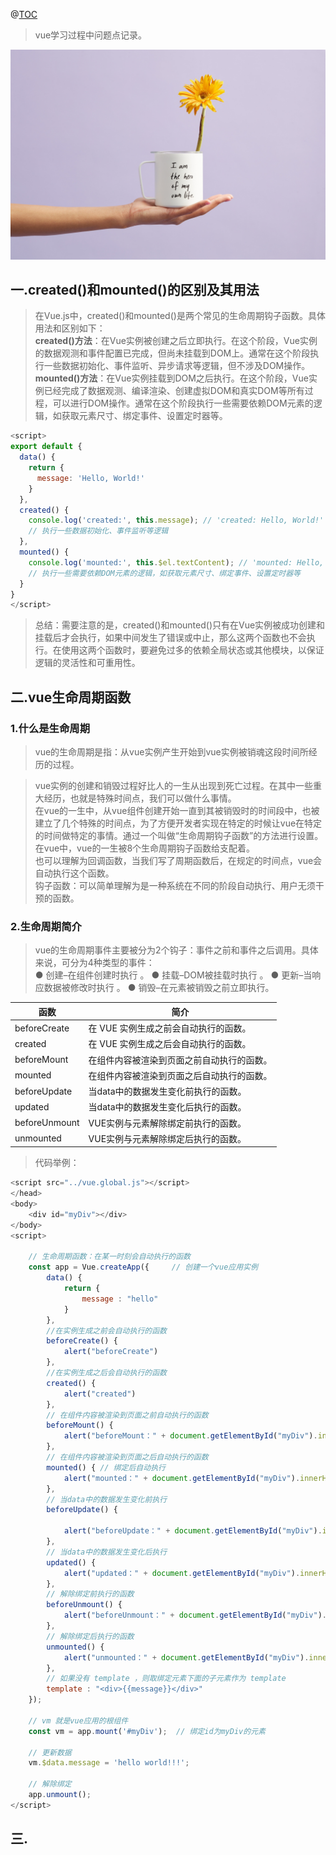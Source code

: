 ﻿﻿﻿@[TOC](目录)

> vue学习过程中问题点记录。
> 
![在这里插入图片描述](vue学习笔记.assets/0552acc11df941789bb0973d0c970037.jpeg)
## 一.created()和mounted()的区别及其用法
> 在Vue.js中，created()和mounted()是两个常见的生命周期钩子函数。具体用法和区别如下：<br>
> **created()方法**：在Vue实例被创建之后立即执行。在这个阶段，Vue实例的数据观测和事件配置已完成，但尚未挂载到DOM上。通常在这个阶段执行一些数据初始化、事件监听、异步请求等逻辑，但不涉及DOM操作。<br>
> **mounted()方法**：在Vue实例挂载到DOM之后执行。在这个阶段，Vue实例已经完成了数据观测、编译渲染、创建虚拟DOM和真实DOM等所有过程，可以进行DOM操作。通常在这个阶段执行一些需要依赖DOM元素的逻辑，如获取元素尺寸、绑定事件、设置定时器等。

```javascript
<script>
export default {
  data() {
    return {
      message: 'Hello, World!'
    }
  },
  created() {
    console.log('created:', this.message); // 'created: Hello, World!'
    // 执行一些数据初始化、事件监听等逻辑
  },
  mounted() {
    console.log('mounted:', this.$el.textContent); // 'mounted: Hello, World!'
    // 执行一些需要依赖DOM元素的逻辑，如获取元素尺寸、绑定事件、设置定时器等
  }
}
</script>
```

> 总结：需要注意的是，created()和mounted()只有在Vue实例被成功创建和挂载后才会执行，如果中间发生了错误或中止，那么这两个函数也不会执行。在使用这两个函数时，要避免过多的依赖全局状态或其他模块，以保证逻辑的灵活性和可重用性。
## 二.vue生命周期函数
### 1.什么是生命周期
> vue的生命周期是指：从vue实例产生开始到vue实例被销魂这段时间所经历的过程。

> vue实例的创建和销毁过程好比人的一生从出现到死亡过程。在其中一些重大经历，也就是特殊时间点，我们可以做什么事情。<br>
在vue的一生中，从vue组件创建开始一直到其被销毁时的时间段中，也被建立了几个特殊的时间点，为了方便开发者实现在特定的时候让vue在特定的时间做特定的事情。通过一个叫做“生命周期钩子函数”的方法进行设置。在vue中，vue的一生被8个生命周期钩子函数给支配着。<br>
也可以理解为回调函数，当我们写了周期函数后，在规定的时间点，vue会自动执行这个函数。<br>
钩子函数：可以简单理解为是一种系统在不同的阶段自动执行、用户无须干预的函数。<br>
### 2.生命周期简介
> vue的生命周期事件主要被分为2个钩子：事件之前和事件之后调用。具体来说，可分为4种类型的事件：<br>
>  ● 创建–在组件创建时执行 。
> ● 挂载–DOM被挂载时执行 。
> ● 更新–当响应数据被修改时执行 。
> ● 销毁–在元素被销毁之前立即执行。
> 
|  函数| 简介 |
|--|--|
|beforeCreate|在 VUE 实例生成之前会自动执行的函数。|
|created|在 VUE 实例生成之后会自动执行的函数。|
|beforeMount|在组件内容被渲染到页面之前自动执行的函数。|
|mounted|在组件内容被渲染到页面之后自动执行的函数。|
|beforeUpdate|当data中的数据发生变化前执行的函数。|
|updated|当data中的数据发生变化后执行的函数。|
|beforeUnmount|VUE实例与元素解除绑定前执行的函数。|
|unmounted|VUE实例与元素解除绑定后执行的函数。|

> 代码举例：

```javascript
<script src="../vue.global.js"></script>
</head>
<body>
    <div id="myDiv"></div>
</body>
<script>
 
    // 生命周期函数：在某一时刻会自动执行的函数
    const app = Vue.createApp({     // 创建一个vue应用实例
        data() {
            return {
                message : "hello"
            }
        },
        //在实例生成之前会自动执行的函数
        beforeCreate() {
            alert("beforeCreate")
        },
        //在实例生成之后会自动执行的函数
        created() {
            alert("created")
        },
        // 在组件内容被渲染到页面之前自动执行的函数
        beforeMount() {
            alert("beforeMount：" + document.getElementById("myDiv").innerHTML)
        },
        // 在组件内容被渲染到页面之后自动执行的函数
        mounted() { // 绑定后自动执行
            alert("mounted：" + document.getElementById("myDiv").innerHTML)
        },
        // 当data中的数据发生变化前执行
        beforeUpdate() {
            
            alert("beforeUpdate：" + document.getElementById("myDiv").innerHTML);
        },
        // 当data中的数据发生变化后执行
        updated() {
            alert("updated：" + document.getElementById("myDiv").innerHTML);
        },
        // 解除绑定前执行的函数
        beforeUnmount() {
            alert("beforeUnmount：" + document.getElementById("myDiv").innerHTML);
        },
        // 解除绑定后执行的函数
        unmounted() {
            alert("unmounted：" + document.getElementById("myDiv").innerHTML);
        },
        // 如果没有 template ，则取绑定元素下面的子元素作为 template
        template : "<div>{{message}}</div>"
    });
 
    // vm 就是vue应用的根组件
    const vm = app.mount('#myDiv');  // 绑定id为myDiv的元素
 
    // 更新数据
    vm.$data.message = 'hello world!!!';
 
    // 解除绑定
    app.unmount();
</script>
```
## 三.
